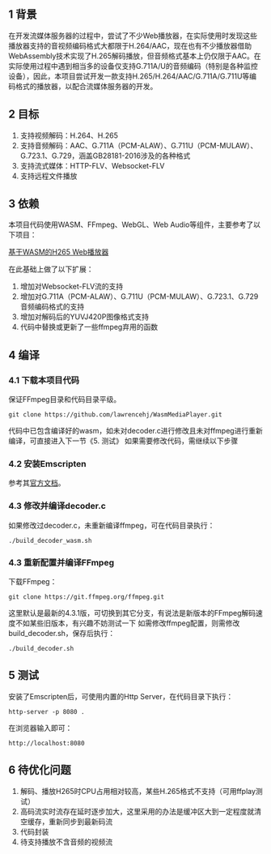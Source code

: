 
## 1 背景
在开发流媒体服务器的过程中，尝试了不少Web播放器，在实际使用时发现这些播放器支持的音视频编码格式大都限于H.264/AAC，现在也有不少播放器借助WebAssembly技术实现了H.265解码播放，但音频格式基本上仍仅限于AAC。在实际使用过程中遇到相当多的设备仅支持G.711A/U的音频编码（特别是各种监控设备），因此，本项目尝试开发一款支持H.265/H.264/AAC/G.711A/G.711U等编码格式的播放器，以配合流媒体服务器的开发。

## 2 目标
1. 支持视频解码：H.264、H.265
2. 支持音频解码：AAC、G.711A（PCM-ALAW）、G.711U（PCM-MULAW）、G.723.1、G.729，涵盖GB28181-2016涉及的各种格式
3. 支持流式媒体：HTTP-FLV、Websocket-FLV
4. 支持远程文件播放

## 3 依赖
本项目代码使用WASM、FFmpeg、WebGL、Web Audio等组件，主要参考了以下项目：

[基于WASM的H265 Web播放器](https://blog.csdn.net/sonysuqin/article/details/86770715)

在此基础上做了以下扩展：
1. 增加对Websocket-FLV流的支持
2. 增加对G.711A（PCM-ALAW）、G.711U（PCM-MULAW）、G.723.1、G.729音频编码格式的支持
3. 增加对解码后的YUVJ420P图像格式支持
4. 代码中替换或更新了一些ffmpeg弃用的函数

## 4 编译
### 4.1 下载本项目代码
保证FFmpeg目录和代码目录平级。
```
git clone https://github.com/lawrencehj/WasmMediaPlayer.git
```
代码中已包含编译好的wasm，如未对decoder.c进行修改且未对ffmpeg进行重新编译，可直接进入下一节《5. 测试》
如果需要修改代码，需继续以下步骤

### 4.2 安装Emscripten
参考其[官方文档](https://emscripten.org/docs/getting_started/downloads.html)。

### 4.3 修改并编译decoder.c
如果修改过decoder.c，未重新编译ffmpeg，可在代码目录执行：
```
./build_decoder_wasm.sh
```

### 4.3 重新配置并编译FFmpeg
下载FFmpeg：
```
git clone https://git.ffmpeg.org/ffmpeg.git
```
这里默认是最新的4.3.1版，可切换到其它分支，有说法是新版本的FFmpeg解码速度不如某些旧版本，有兴趣不妨测试一下
如需修改ffmpeg配置，则需修改build_decoder.sh，保存后执行：
```
./build_decoder.sh
```

## 5 测试
安装了Emscripten后，可使用内置的Http Server，在代码目录下执行：

```
http-server -p 8080 .
```
在浏览器输入即可：

```
http://localhost:8080
```

## 6 待优化问题
1. 解码、播放H265时CPU占用相对较高，某些H.265格式不支持（可用ffplay测试）
2. 高码流实时流存在延时逐步加大，这里采用的办法是缓冲区大到一定程度就清空缓存，重新同步到最新码流
3. 代码封装
4. 待支持播放不含音频的视频流